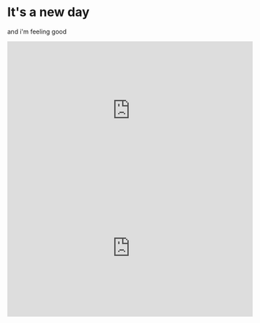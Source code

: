 # It's a new day

and i'm feeling good

<iframe width="560" height="315" src="https://www.youtube.com/embed/oHs98TEYecM" frameborder="0" allow="autoplay; encrypted-media" allowfullscreen></iframe>



<iframe width="560" height="315" src="https://www.youtube.com/embed/vm-FN9KlOkQ" frameborder="0" allow="autoplay; encrypted-media" allowfullscreen></iframe>
